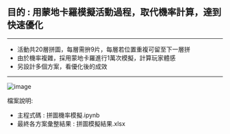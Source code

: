
## 目的 : 用蒙地卡羅模擬活動過程，取代機率計算，達到快速優化
***
* 活動共20層拼圖，每層需拚9片，每層若位置重複可留至下一層拼
* 由於機率複雜，採用蒙地卡羅進行1萬次模擬，計算玩家體感
* 另設計多個方案，看優化後的成效

***
![image](https://github.com/paperjeff1/Monte-Carlo/assets/49071370/abf7d99e-2fd6-4a35-938a-29870ba0d0aa)

檔案說明:
* 主程式碼 : 拼圖機率模擬.ipynb
* 最終各方案彙整結果 : 拼圖模擬結果.xlsx
